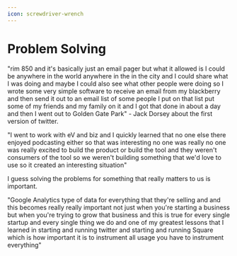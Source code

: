 ```yaml
---
icon: screwdriver-wrench
---
```


# Problem Solving

"rim 850 and it's basically just an email pager but what it allowed is I could be anywhere in the world anywhere in the in the city and I could share what I was doing and maybe I could also see what other people were doing so I wrote some very simple software to receive an email from my blackberry and then send it out to an email list of some people I put on that list put some of my friends and my family on it and I got that done in about a day and then I went out to Golden Gate Park" - Jack Dorsey about the first version of twitter.&#x20;

"I went to work with eV and biz and I quickly learned that no one else there enjoyed podcasting either so that was interesting no one was really no one was really excited to build the product or build the tool and they weren't consumers of the tool so we weren't building something that we'd love to use so it created an interesting situation"

I guess solving the problems for something that really matters to us is important.&#x20;

"Google Analytics type of data for everything that they're selling and and this becomes really really important not just when you're starting a business but when you're trying to grow that business and this is true for every single startup and every single thing we do and one of my greatest lessons that I learned in starting and running twitter and starting and running Square which is how important it is to instrument all usage you have to instrument everything"&#x20;
